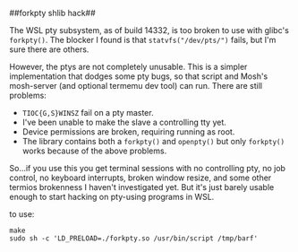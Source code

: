 ##forkpty shlib hack##

The WSL pty subsystem, as of build 14332, is too broken to use with
glibc's `forkpty()`.  The blocker I found is that `statvfs("/dev/pts/")`
fails, but I'm sure there are others.

However, the ptys are not completely unusable.  This is a simpler
implementation that dodges some pty bugs, so that script and Mosh's
mosh-server (and optional termemu dev tool) can run.  There are still
problems:

* `TIOC{G,S}WINSZ` fail on a pty master.
* I've been unable to make the slave a controlling tty yet.
* Device permissions are broken, requiring running as root.
* The library contains both a `forkpty()` and `openpty()` but only
  `forkpty()` works because of the above problems.

So...if you use this you get terminal sessions with no controlling
pty, no job control, no keyboard interrupts, broken window resize, and
some other termios brokenness I haven't investigated yet.  But it's
just barely usable enough to start hacking on pty-using programs in
WSL.

to use:
```shell
make
sudo sh -c 'LD_PRELOAD=./forkpty.so /usr/bin/script /tmp/barf'
```
